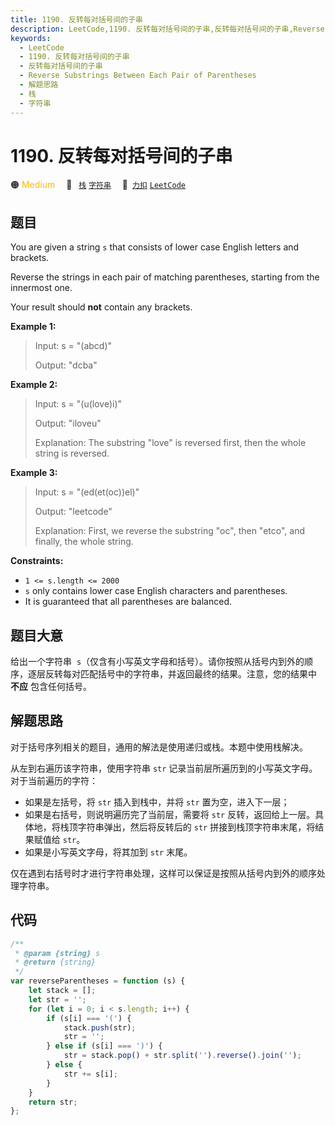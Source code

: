 ```yaml
---
title: 1190. 反转每对括号间的子串
description: LeetCode,1190. 反转每对括号间的子串,反转每对括号间的子串,Reverse Substrings Between Each Pair of Parentheses,解题思路,栈,字符串
keywords:
  - LeetCode
  - 1190. 反转每对括号间的子串
  - 反转每对括号间的子串
  - Reverse Substrings Between Each Pair of Parentheses
  - 解题思路
  - 栈
  - 字符串
---
```


# 1190. 反转每对括号间的子串

🟠 <font color=#ffb800>Medium</font>&emsp; 🔖&ensp; [`栈`](/tag/stack.md) [`字符串`](/tag/string.md)&emsp; 🔗&ensp;[`力扣`](https://leetcode.cn/problems/reverse-substrings-between-each-pair-of-parentheses) [`LeetCode`](https://leetcode.com/problems/reverse-substrings-between-each-pair-of-parentheses)

## 题目

You are given a string `s` that consists of lower case English letters and
brackets.

Reverse the strings in each pair of matching parentheses, starting from the
innermost one.

Your result should **not** contain any brackets.

**Example 1:**

> Input: s = "(abcd)"
>
> Output: "dcba"

**Example 2:**

> Input: s = "(u(love)i)"
>
> Output: "iloveu"
>
> Explanation: The substring "love" is reversed first, then the whole string is reversed.

**Example 3:**

> Input: s = "(ed(et(oc))el)"
>
> Output: "leetcode"
>
> Explanation: First, we reverse the substring "oc", then "etco", and finally, the whole string.

**Constraints:**

- `1 <= s.length <= 2000`
- `s` only contains lower case English characters and parentheses.
- It is guaranteed that all parentheses are balanced.

## 题目大意

给出一个字符串  `s`（仅含有小写英文字母和括号）。请你按照从括号内到外的顺序，逐层反转每对匹配括号中的字符串，并返回最终的结果。注意，您的结果中 **不应** 包含任何括号。

## 解题思路

对于括号序列相关的题目，通用的解法是使用递归或栈。本题中使用栈解决。

从左到右遍历该字符串，使用字符串 `str` 记录当前层所遍历到的小写英文字母。对于当前遍历的字符：

- 如果是左括号，将 `str` 插入到栈中，并将 `str` 置为空，进入下一层；
- 如果是右括号，则说明遍历完了当前层，需要将 `str` 反转，返回给上一层。具体地，将栈顶字符串弹出，然后将反转后的 `str` 拼接到栈顶字符串末尾，将结果赋值给 `str`。
- 如果是小写英文字母，将其加到 `str` 末尾。

仅在遇到右括号时才进行字符串处理，这样可以保证是按照从括号内到外的顺序处理字符串。

## 代码

```javascript
/**
 * @param {string} s
 * @return {string}
 */
var reverseParentheses = function (s) {
	let stack = [];
	let str = '';
	for (let i = 0; i < s.length; i++) {
		if (s[i] === '(') {
			stack.push(str);
			str = '';
		} else if (s[i] === ')') {
			str = stack.pop() + str.split('').reverse().join('');
		} else {
			str += s[i];
		}
	}
	return str;
};
```
